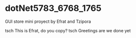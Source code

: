# dotNet5783_6768_1765
GUI store mini proyect by Efrat and Tzipora

tsch This is Efrat, do you copy? tsch
Greetings are we done yet
